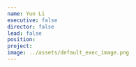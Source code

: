 ```yaml
---
name: Yun Li
executive: false
director: false
lead: false
position:  
project:  
image: ../assets/default_exec_image.png
---
```

